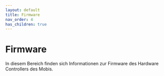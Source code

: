 ```yaml
---
layout: default
title: Firmware
nav_order: 4
has_children: true
---
```


# Firmware

In diesem Bereich finden sich Informationen zur Firmware des Hardware Controllers des Mobis.
